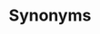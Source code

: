 ---
word: "true"

title: "Synonyms"

categories: ['']

tags: ['Synonyms']

arwords: 'مترادفات'

arexps: []

enwords: ['Synonyms']

enexps: []

arlexicons: 'ر'

enlexicons: 'S'

authors: ['Ruqayya Roshdy']

translators: ['']

citations: 'مقدمة في حوسبة اللغة العربية'

sources: 'مركز الملك عبدالله بن عبدالعزيز الدولي لخدمة اللغة العربية'

slug: ""
---